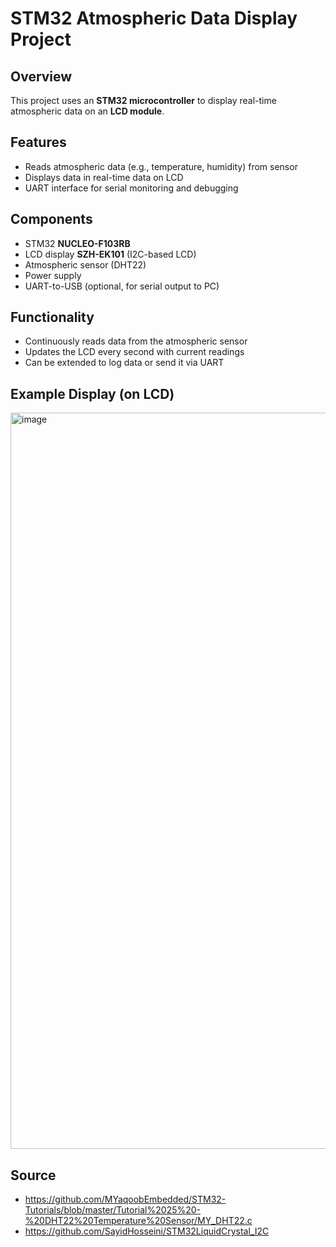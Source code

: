 
# STM32 Atmospheric Data Display Project

## Overview

This project uses an **STM32 microcontroller** to display real-time atmospheric data on an **LCD module**.

## Features

- Reads atmospheric data (e.g., temperature, humidity) from sensor
- Displays data in real-time data on LCD
- UART interface for serial monitoring and debugging

## Components

- STM32 **NUCLEO-F103RB** 
- LCD display **SZH-EK101** (I2C-based LCD)
- Atmospheric sensor (DHT22)
- Power supply
- UART-to-USB (optional, for serial output to PC)

## Functionality

- Continuously reads data from the atmospheric sensor
- Updates the LCD every second with current readings
- Can be extended to log data or send it via UART

## Example Display (on LCD)
<img width="1561" height="1178" alt="image" src="https://github.com/user-attachments/assets/e93f21ca-f8ac-4d75-99bb-afbade678305" />


## Source 

- https://github.com/MYaqoobEmbedded/STM32-Tutorials/blob/master/Tutorial%2025%20-%20DHT22%20Temperature%20Sensor/MY_DHT22.c
- https://github.com/SayidHosseini/STM32LiquidCrystal_I2C
